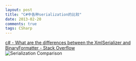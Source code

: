 ```yaml
---
layout: post
title: "C#中各种serialization的比较"
date: 2013-02-20
comments: true
tags: CSharp
---
```

<a href="http://stackoverflow.com/questions/1154198/what-are-the-differences-between-the-xmlserializer-and-binaryformatter">c# - What are the differences between the XmlSerializer and BinaryFormatter - Stack Overflow</a><br /><img src="http://img690.imageshack.us/img690/1238/serializertable.png" alt="Serialization Comparison" /><br />